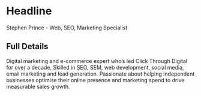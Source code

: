 # Headline

Stephen Prince - Web, SEO, Marketing Specialist

## Full Details

Digital marketing and e-commerce expert who’s led Click Through Digital for over a decade. Skilled in SEO, SEM, web development, social media, email marketing and lead generation. Passionate about helping independent businesses optimise their online presence and marketing spend to drive measurable sales growth.